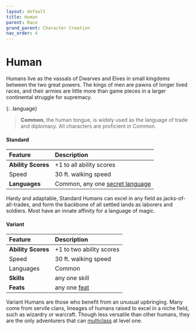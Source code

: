 ```yaml
---
layout: default
title: Human
parent: Race
grand_parent: Character Creation
nav_order: 4
---
```


# Human

Humans live as the vassals of Dwarves and Elves in small kingdoms between the two great powers. The kings of men are pawns of longer lived races, and their armies are little more than game pieces in a larger continental struggle for supremacy.

{: .language}
> **Common**, the human tongue, is widely used as the language of trade and diplomacy. All characters are proficient in Common.


#### Standard

| Feature            | Description                                                    |
| :----------------- | :------------------------------------------------------------- |
| **Ability Scores** | +1 to all ability scores                                       |
| Speed              | 30 ft. walking speed                                           |
| **Languages**      | Common, any one [secret language](../../more/secret_languages) |

Hardy and adaptable, Standard Humans can excel in any field as jacks-of-all-trades, and form the backbone of all settled lands as laborers and soldiers. Most have an innate affinity for a language of magic.


#### Variant

| Feature            | Description                      |
| :----------------- | :------------------------------- |
| **Ability Scores** | +1 to two ability scores         |
| Speed              | 30 ft. walking speed             |
| Languages          | Common                           |
| **Skills**         | any one skill                    |
| **Feats**          | any one [feat](../../more/feats) |

Variant Humans are those who benefit from an unusual upbringing. Many come from servile clans, lineages of humans raised to excel in a niche field, such as wizardry or warcraft. Though less versatile than other humans, they are the only adventurers that can [multiclass](../../more/feats/multiclassing) at level one.
